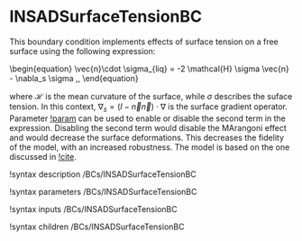# INSADSurfaceTensionBC

This boundary condition implements effects of surface tension on a free
surface using the following expression:

\begin{equation}
\vec{n}\cdot \sigma_{liq} = -2 \mathcal{H} \sigma \vec{n} - \nabla_s \sigma \,,
\end{equation}

where $\mathcal{H}$ is the mean curvature of the surface, while
$\sigma$ describes the suface tension. In this context, $\nabla_s = (I-\vec{n}\vec{n})\cdot \nabla$
is the surface gradient operator. Parameter [!param](/BCs/INSADSurfaceTensionBC/include_gradient_terms)
can be used to enable or disable the second term in the expression.
Disabling the second term would disable the MArangoni effect and would decrease the
surface deformations. This decreases the fidelity of the model, with an increased robustness.
The model is based on the one discussed in [!cite](cairncross2000finite).

!syntax description /BCs/INSADSurfaceTensionBC

!syntax parameters /BCs/INSADSurfaceTensionBC

!syntax inputs /BCs/INSADSurfaceTensionBC

!syntax children /BCs/INSADSurfaceTensionBC
